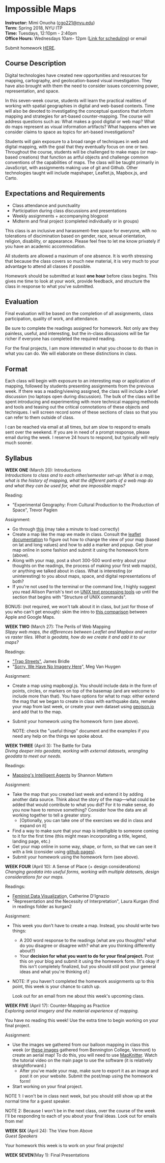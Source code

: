 # Impossible Maps

**Instructor:** Mimi Onuoha  (cgo221@nyu.edu)  
**Term:** Spring 2018, NYU ITP  
**Time:** Tuesdays, 12:10pm - 2:40pm   
**Office Hours:** Wednesdays 10am- 12pm ([Link for scheduling](https://calendar.google.com/calendar/selfsched?sstoken=UUl0bkJBeEw5QmpTfGRlZmF1bHR8MTVmMGJiY2ZkYjkyNWQ0NGQ1Y2YzODliMDQ0MmRlODU)) or email

Submit homework [HERE](https://docs.google.com/forms/d/e/1FAIpQLSfocVAYIRgXef4dXbr-fu3qYdosTLTtE6ZwEQDbkuiJljYWCw/viewform?usp=sf_link). 

## Course Description 

Digital technologies have created new opportunities and resources for mapping, cartography, and geolocation-based visual investigation. They have also brought with them the need to consider issues concerning power, representation, and space.

In this seven-week course, students will learn the practical realities of working with spatial geographies in digital and web-based contexts. Time will also be devoted to investigating the conceptual questions that inform mapping and strategies for art-based counter-mapping. The course will address questions such as: What makes a good digital or web map? What do maps represent as visual information artifacts? What happens when we consider claims to space as topics for art-based investigations?

Students will gain exposure to a broad range of techniques in web and digital mapping, with the goal that they eventually focus on one or two. Throughout the course, students will be challenged to make maps (or map-based creations) that function as artful objects and challenge common conventions of the capabilities of maps. The class will be taught primarily in JavaScript, with assignments making use of git and Github. Other technologies taught will include mapshaper, Leaflet.js, Mapbox.js, and Carto.

## Expectations and Requirements
- Class attendance and punctuality 
- Participation during class discussions and presentations
- Weekly assignments + accompanying blogpost  
- Midterm and final project (completed individually or in groups)

This class is an inclusive and harassment-free space for everyone, with no tolerations of discimination based on gender, race, sexual orientation, religion, disability, or appearance. Please feel free to let me know privately if you have an academic accommodation.  

All students are allowed a maximum of one absence. It is worth stressing that because the class covers so much new material, it is very much to your advantage to attend all classes if possible. 

Homework should be submitted at least **one hour** before class begins. This gives me time to look at your work, provide feedback, and structure the class in response to what you've submitted. 


## Evaluation
Final evaluation will be based on the completion of all assignments, class participation, quality of work, and attendance. 

Be sure to complete the readings assigned for homework. Not only are they painless, useful, and interesting, but the in-class discussions will be far richer if everyone has completed the required reading.   

For the final projects, I am more interested in what you choose to do than in what you can do. We will elaborate on these distinctions in class. 

## Format 
Each class will begin with exposure to an interesting map or application of mapping, followed by students presenting assignments from the previous week. If there was a reading/viewing assigned, the class will include a brief discussion (no laptops open during discussion). The bulk of the class will be spent introducing and experimenting with more technical mapping methods and tools and teasing out the critical connotations of these objects and techniques. I will screen record some of these sections of class so that you can refer to them outside of class.

I can be reached via email at all times, but am slow to respond to emails sent over the weekend. If you are in need of a prompt response, please email during the week. I reserve 24 hours to respond, but typically will reply much sooner. 

## Syllabus
**WEEK ONE** (March 20): Introductions      
*Introductions to class and to each other/semester set-up:  What is a map, what is the history of mapping, what the different parts of a web map do and what they can be used for, what are impossible maps?* 

Reading:

- "Experimental Geography: From Cultural Production to the Production of Space", Trevor Paglen

Assignment:

- Go through [this](http://maptime.io/anatomy-of-a-web-map/#0) (may take a minute to load correctly)
- Create a map like the map we made in class. Consult the [leaflet documentation](http://leafletjs.com/) to figure out how to change the view of your map (based on lat and long values) and how to add a marker and popup. Get your map online in some fashion and submit it using the homework form (above).
- Along with your map, post a short 300-500 word entry about your thoughts on the readings, the process of making your first web map(s), or anything we talked about in class. What is interesting (or uninteresting) to you about maps, space, and digital representations of both? 
- If you're not used to the terminal or the command line, I highly suggest you read Allison Parrish's text on [UNIX text processing tools](http://rwet.decontextualize.com/book/unix/) up until the section that begins with "Structure of UNIX commands".

BONUS: (not required, we won't talk about it in class, but just for those of you who can't get enough): skim the intro to [this comparison](https://www.justinobeirne.com/cartography-comparison) between Apple and Google Maps. 



**WEEK TWO**  (March 27):  The Perils of Web Mapping    
*Slippy web maps, the differences between Leaflet and Mapbox and vector vs raster tiles.  What is geodata, how do we create it and add it to our maps?* 

Readings:

- ["Trap Streets"](http://www.cabinetmagazine.org/issues/47/bridle.php), James Bridle 
- "[Sorry, We Have No Imagery Here](https://www.atlasobscura.com/articles/investigating-censored-spots-on-google-earth)", Meg Van Huygen

Assignment:

- Create a map using mapboxgl.js. You should include data in the form of points, circles, or markers on top of the basemap (and are welcome to include more than that). You have options for what to map: either extend the mag that we began to create in class with earthquake data, remake your map from last week, or create your own dataset using [geojson.io](http://geojson.io/) and add that to the map. 

- Submit your homework using the homework form (see above). 

  NOTE: check the "useful things" document and the examples if you need any help on the things we spoke about. 


**WEEK THREE** (April 3): The Battle for Data    
*Diving deeper into geodata, working with external datasets, wrangling geodata to meet our needs.*

Readings:

- [Mapping's Intelligent Agents](https://placesjournal.org/article/mappings-intelligent-agents/) by Shannon Mattern 

Assignment:

- Take the map that you created last week and extend it by adding another data source. Think about the story of the map—what could be added that would contribute to what you did? For it to make sense, do you now have to remove something? Consider how the data are all working together to tell a greater story. 
  - [Optionally, you can take one of the exercises we did in class and expand on it]
- Find a way to make sure that your map is intelligible to someone coming to it for the first time (this might mean incorporating a title, legend, landing page, etc.)
- Get your map online in some way, shape, or form, so that we can see it with a link (consider using [github pages](https://pages.github.com/)).
- Submit your homework using the homework form (see above). 


**WEEK FOUR** (April 10): A Sense of Place (+ design considerations)   
*Changing geodata into useful forms, working with multiple datasets, design considerations for our maps.*

Readings:

- [Feminist Data Visualizatio](https://civic.mit.edu/feminist-data-visualization)n, Catherine D'Ignazio 
- "Representation and the Necessity of Interpretation", Laura Kurgan (find in readings folder as kurgan2

Assignment:

- This week you don't have to create a map. Instead, you should write two things:

  - A 200 word response to the readings (what are you thoughts? what do you disagree or disagree with? what are you thinking differently about?)
  - Your **decision for  what you want to do for your final project.** Post this on your blog and submit it using the homework form. (It's okay if this isn't completely finalized, but you should still post your general ideas and what you're thinking of.)

- NOTE: If you haven't completed the homework assignments up to this point, this week is your chance to catch up. 

  Look out for an email from me about this week's upcoming class. 

**WEEK FIVE** (April 17): Counter-Mapping as Practice   
*Exploring aerial imagery and the material experience of mapping.* 

You have no reading this week! Use the extra time to begin working on your final project. 

Assignment:

- Use the images we gathered from our balloon mapping in class this week  (or [these images](https://www.dropbox.com/home/images-mappingclass/mapping-images_11-15) gathered from Bennington College, Vermont) to create an aerial map! To do this, you will need to use [MapKnitter](https://mapknitter.org/). Watch the tutorial video on the main page to use the software (it is relatively straightforward.)
  - After you've made your map, make sure to export it as an image and post it on your website. Submit the post/map using the homework form!
- Start working on your final project. 

NOTE 1: I won't be in class next week, but you should still show up at the normal time for a guest speaker. 

NOTE 2: Because I won't be in the next class, over the course of the week I'll be responding to each of you about your final ideas. Look out for emails from me! 

**WEEK SIX** (April 24): The View from Above    
*Guest Speakers* 

Your homework this week is to work on your final projects! 


**WEEK SEVEN**(May 1): Final Presentations     



